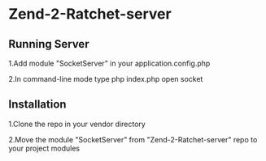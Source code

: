 Zend-2-Ratchet-server
=======================


Running Server 
---------------------------

1.Add module "SocketServer" in your application.config.php

2.In command-line mode  type php  index.php open socket




Installation 
---------------------------
1.Clone the repo in your vendor directory


2.Move the module "SocketServer" from "Zend-2-Ratchet-server" repo to your project modules
